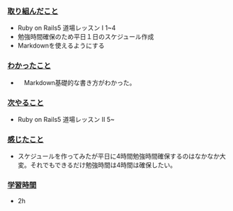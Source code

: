 ### <u>取り組んだこと</u>
- Ruby on Rails5 道場レッスン I 1~4
- 勉強時間確保のため平日１日のスケジュール作成
- Markdownを使えるようにする

### <u>わかったこと</u>
- 　Markdown基礎的な書き方がわかった。

### <u>次やること</u>
- Ruby on Rails5 道場レッスン Ⅱ 5~

### <u>感じたこと</u>
- スケジュールを作ってみたが平日に4時間勉強時間確保するのはなかなか大変。それでもできるだけ勉強時間は4時間は確保したい。

### <u>学習時間</u>
- 2h
